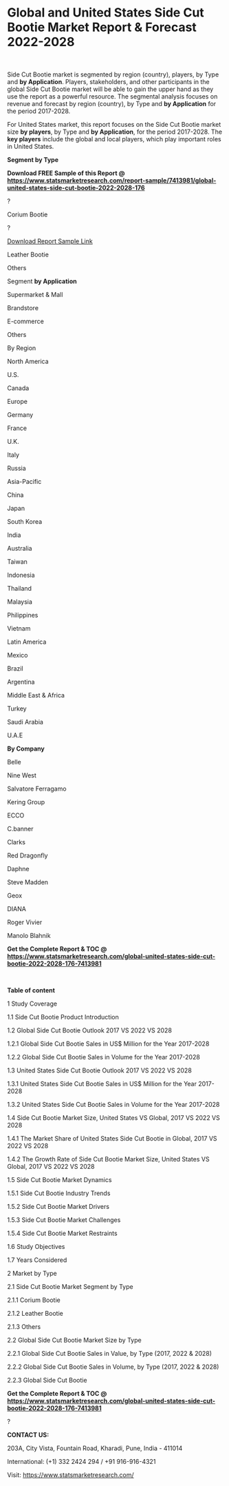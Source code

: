 <h1>Global and United States Side Cut Bootie Market Report & Forecast 2022-2028</h1><br/><p>Side Cut Bootie market is segmented by region (country), players, by Type and <strong>by Application</strong>. Players, stakeholders, and other participants in the global Side Cut Bootie market will be able to gain the upper hand as they use the report as a powerful resource. The segmental analysis focuses on revenue and forecast by region (country), by Type and <strong>by Application</strong> for the period 2017-2028.</p>
 
 
 
 <p>For United States market, this report focuses on the Side Cut Bootie market size <strong>by players</strong>, by Type and <strong>by Application</strong>, for the period 2017-2028. The <strong>key players</strong> include the global and local players, which play important roles in United States.</p>
 
 
 
 <p><strong>Segment by Type</strong></p>
 
 
 
 <div><b>Download FREE Sample of this Report @ <a href="https://www.statsmarketresearch.com/download-free-sample/7413981/global-united-states-side-cut-bootie-2022-2028-176">https://www.statsmarketresearch.com/report-sample/7413981/global-united-states-side-cut-bootie-2022-2028-176</a></b></div>
 
 
 
 <p>? </p>
 
 
 
 <p>Corium Bootie</p>
 
 
 
 <p>? </p>
 
 
 
 <p><a href="https://www.statsmarketresearch.com/download-free-sample/7413981/global-united-states-side-cut-bootie-2022-2028-176">Download Report Sample Link</a></p>
 
 
 
 <p>Leather Bootie</p>
 
 
 
 <p>Others</p>
 
 
 
 <p>Segment <strong>by Application</strong></p>
 
 
 
 <p>Supermarket & Mall</p>
 
 
 
 <p>Brandstore</p>
 
 
 
 <p>E-commerce</p>
 
 
 
 <p>Others</p>
 
 
 
 <p>By Region</p>
 
 
 
 <p>North America</p>
 
 
 
 <p>U.S.</p>
 
 
 
 <p>Canada</p>
 
 
 
 <p>Europe</p>
 
 
 
 <p>Germany</p>
 
 
 
 <p>France</p>
 
 
 
 <p>U.K.</p>
 
 
 
 <p>Italy</p>
 
 
 
 <p>Russia</p>
 
 
 
 <p>Asia-Pacific</p>
 
 
 
 <p>China</p>
 
 
 
 <p>Japan</p>
 
 
 
 <p>South Korea</p>
 
 
 
 <p>India</p>
 
 
 
 <p>Australia</p>
 
 
 
 <p>Taiwan</p>
 
 
 
 <p>Indonesia</p>
 
 
 
 <p>Thailand</p>
 
 
 
 <p>Malaysia</p>
 
 
 
 <p>Philippines</p>
 
 
 
 <p>Vietnam</p>
 
 
 
 <p>Latin America</p>
 
 
 
 <p>Mexico</p>
 
 
 
 <p>Brazil</p>
 
 
 
 <p>Argentina</p>
 
 
 
 <p>Middle East & Africa</p>
 
 
 
 <p>Turkey</p>
 
 
 
 <p>Saudi Arabia</p>
 
 
 
 <p>U.A.E</p>
 
 
 
 <p><strong>By Company</strong></p>
 
 
 
 <p>Belle</p>
 
 
 
 <p>Nine West</p>
 
 
 
 <p>Salvatore Ferragamo</p>
 
 
 
 <p>Kering Group</p>
 
 
 
 <p>ECCO</p>
 
 
 
 <p>C.banner</p>
 
 
 
 <p>Clarks</p>
 
 
 
 <p>Red Dragonfly</p>
 
 
 
 <p>Daphne</p>
 
 
 
 <p>Steve Madden</p>
 
 
 
 <p>Geox</p>
 
 
 
 <p>DIANA</p>
 
 
 
 <p>Roger Vivier</p>
 
 
 
 <p>Manolo Blahnik</p>
 
 
 
 <div><b>Get the Complete Report & TOC @ <a href="https://www.statsmarketresearch.com/global-united-states-side-cut-bootie-2022-2028-176-7413981">https://www.statsmarketresearch.com/global-united-states-side-cut-bootie-2022-2028-176-7413981</a></b></div>
 
 
 
 <p><br />
 
 <b>Table of content</b></p>
 
 
 
 <p>1 Study Coverage<br />
 
 1.1 Side Cut Bootie Product Introduction<br />
 
 1.2 Global Side Cut Bootie Outlook 2017 VS 2022 VS 2028<br />
 
 1.2.1 Global Side Cut Bootie Sales in US$ Million for the Year 2017-2028<br />
 
 1.2.2 Global Side Cut Bootie Sales in Volume for the Year 2017-2028<br />
 
 1.3 United States Side Cut Bootie Outlook 2017 VS 2022 VS 2028<br />
 
 1.3.1 United States Side Cut Bootie Sales in US$ Million for the Year 2017-2028<br />
 
 1.3.2 United States Side Cut Bootie Sales in Volume for the Year 2017-2028<br />
 
 1.4 Side Cut Bootie Market Size, United States VS Global, 2017 VS 2022 VS 2028<br />
 
 1.4.1 The Market Share of United States Side Cut Bootie in Global, 2017 VS 2022 VS 2028<br />
 
 1.4.2 The Growth Rate of Side Cut Bootie Market Size, United States VS Global, 2017 VS 2022 VS 2028<br />
 
 1.5 Side Cut Bootie Market Dynamics<br />
 
 1.5.1 Side Cut Bootie Industry Trends<br />
 
 1.5.2 Side Cut Bootie Market Drivers<br />
 
 1.5.3 Side Cut Bootie Market Challenges<br />
 
 1.5.4 Side Cut Bootie Market Restraints<br />
 
 1.6 Study Objectives<br />
 
 1.7 Years Considered<br />
 
 2 Market by Type<br />
 
 2.1 Side Cut Bootie Market Segment by Type<br />
 
 2.1.1 Corium Bootie<br />
 
 2.1.2 Leather Bootie<br />
 
 2.1.3 Others<br />
 
 2.2 Global Side Cut Bootie Market Size by Type<br />
 
 2.2.1 Global Side Cut Bootie Sales in Value, by Type (2017, 2022 & 2028)<br />
 
 2.2.2 Global Side Cut Bootie Sales in Volume, by Type (2017, 2022 & 2028)<br />
 
 2.2.3 Global Side Cut Bootie</p>
 
 
 
 <div><b>Get the Complete Report & TOC @ <a href="https://www.statsmarketresearch.com/global-united-states-side-cut-bootie-2022-2028-176-7413981">https://www.statsmarketresearch.com/global-united-states-side-cut-bootie-2022-2028-176-7413981</a></b></div>
 
 
 
 <p>? </p>
 
 
 
 <p><b>CONTACT US:</b><br />
 
 203A, City Vista, Fountain Road, Kharadi, Pune, India - 411014<br />
 
 International: (+1) 332 2424 294 / +91 916-916-4321<br />
 
 Visit: <a href="https://www.statsmarketresearch.com/">https://www.statsmarketresearch.com/</a></p>